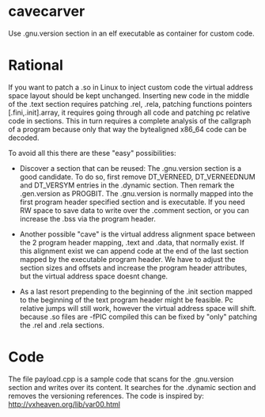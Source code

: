 # cavecarver
Use .gnu.version section  in an elf executable as container for custom code.

# Rational
If you want to patch a .so in Linux to inject custom code
the virtual address space layout should be kept unchanged.
Inserting new code in the middle of the .text section requires
patching .rel, .rela, patching functions pointers [.fini,.init].array,
it requires going through all code and patching pc relative code in sections.
This in turn requires a complete analysis of the callgraph of a program
because only that way the bytealigned x86_64 code can be decoded.

To avoid all this there are these "easy" possibilities:

 - Discover a section that can be reused: The .gnu.version section
   is a good candidate. To do so, first remove DT_VERNEED, DT_VERNEEDNUM
   and DT_VERSYM entries in the .dynamic section. Then remark the .gen.version as PROGBIT.
   The .gnu.version is normally mapped into the first program header specified section
   and is executable. If you need RW space to save data to write over the .comment section,
   or you can increase the .bss via the program header.

 - Another possible "cave" is the virtual address alignment space between the
   2 program header mapping, .text and .data, that normally exist. If this
   alignment exist we can append code at the end of the last section mapped
   by the executable program header. We have to adjust the section sizes and offsets
   and increase the program header attributes, but the virtual address space
   doesnt change.

 - As a last resort prepending to the beginning of the .init section mapped
   to the beginning of the text program header might be feasible. Pc relative
   jumps will still work, however the virtual address space will shift. because
   .so files are -fPIC compiled this can be fixed by "only" patching the .rel and .rela
   sections.

# Code
The file payload.cpp is a sample code that scans for the .gnu.version section and
writes over its content. It searches for the .dynamic section and removes the
versioning references. The code is inspired by: http://vxheaven.org/lib/var00.html
